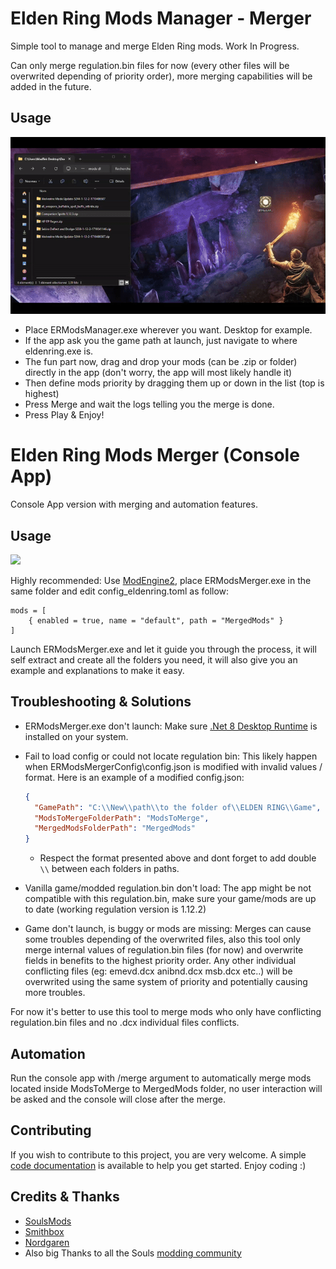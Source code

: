 # Elden Ring Mods Manager - Merger
Simple tool to manage and merge Elden Ring mods. Work In Progress.

Can only merge regulation.bin files for now (every other files will be overwrited depending of priority order), more merging capabilities will be added in the future.

## Usage

![](https://github.com/MadTekN1/ERModsMerger/blob/main/Documentation/Images/Manager%20Demo.gif?raw=true)
- Place ERModsManager.exe wherever you want. Desktop for example.
- If the app ask you the game path at launch, just navigate to where eldenring.exe is.
- The fun part now, drag and drop your mods (can be .zip or folder) directly in the app (don't worry, the app will most likely handle it)
- Then define mods priority by dragging them up or down in the list (top is highest)
- Press Merge and wait the logs telling you the merge is done.
- Press Play & Enjoy!

# Elden Ring Mods Merger (Console App)

Console App version with merging and automation features.

## Usage
![](https://github.com/MadTekN1/ERModsMerger/blob/main/Documentation/Images/Console%20Merger%20Demo.gif?raw=true)

Highly recommended: Use [ModEngine2](https://github.com/soulsmods/ModEngine2), place ERModsMerger.exe in the same folder and edit config_eldenring.toml as follow:
```
mods = [
    { enabled = true, name = "default", path = "MergedMods" }
]
```
Launch ERModsMerger.exe and let it guide you through the process, it will self extract and create all the folders you need, it will also give you an example and explanations to make it easy.

## Troubleshooting & Solutions

- ERModsMerger.exe don't launch: Make sure [.Net 8 Desktop Runtime](https://dotnet.microsoft.com/en-us/download/dotnet/thank-you/runtime-desktop-8.0.6-windows-x64-installer) is installed on your system.

- Fail to load config or could not locate regulation bin: This likely happen when ERModsMergerConfig\\config.json is modified with invalid values / format. Here is an example of a modified config.json:

	```json
	{
	  "GamePath": "C:\\New\\path\\to the folder of\\ELDEN RING\\Game",
	  "ModsToMergeFolderPath": "ModsToMerge",
	  "MergedModsFolderPath": "MergedMods"
	}
	```
  * Respect the format presented above and dont forget to add double `\\` between each folders in paths.
  

- Vanilla game/modded regulation.bin don't load: The app might be not compatible with this regulation.bin, make sure your game/mods are up to date (working regulation version is 1.12.2)

- Game don't launch, is buggy or mods are missing: Merges can cause some troubles depending of the overwrited files, also this tool only merge internal values of regulation.bin files (for now) and overwrite fields in benefits to the highest priority order. Any other individual conflicting files (eg: emevd.dcx anibnd.dcx msb.dcx etc..) will be overwrited using the same system of priority and potentially causing more troubles.

For now it's better to use this tool to merge mods who only have conflicting regulation.bin files and no .dcx individual files conflicts.

## Automation

Run the console app with /merge argument to automatically merge mods located inside ModsToMerge to MergedMods folder, no user interaction will be asked and the console will close after the merge.﻿﻿

## Contributing

If you wish to contribute to this project, you are very welcome. A simple [code documentation](https://github.com/MadTekN1/ERModsMerger/blob/main/Documentation/CodeDoc.md) is available to help you get started. Enjoy coding :)

## Credits & Thanks
* [SoulsMods](https://github.com/soulsmods)
* [Smithbox](https://github.com/vawser/Smithbox)
* [Nordgaren](https://github.com/Nordgaren)
* Also big Thanks to all the Souls [modding community](https://discord.gg/servername)
